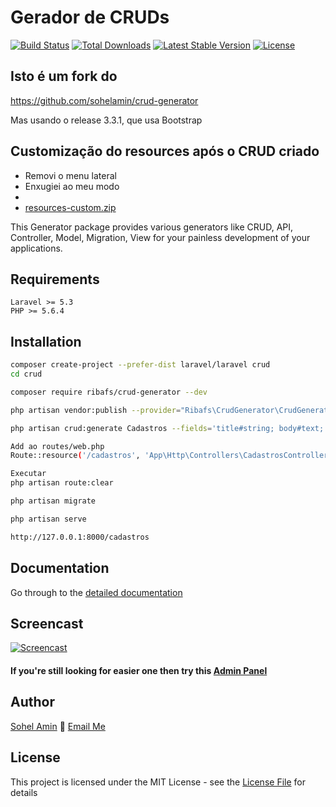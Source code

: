 # Gerador de CRUDs

[![Build Status](https://travis-ci.org/appzcoder/crud-generator.svg)](https://travis-ci.org/appzcoder/crud-generator.svg)
[![Total Downloads](https://poser.pugx.org/appzcoder/crud-generator/d/total.svg)](https://packagist.org/packages/appzcoder/crud-generator)
[![Latest Stable Version](https://poser.pugx.org/appzcoder/crud-generator/v/stable.svg)](https://packagist.org/packages/appzcoder/crud-generator)
[![License](https://poser.pugx.org/appzcoder/crud-generator/license.svg)](https://packagist.org/packages/appzcoder/crud-generator)

## Isto é um fork do
https://github.com/sohelamin/crud-generator

Mas usando o release 3.3.1, que usa Bootstrap

## Customização do resources após o CRUD criado

- Removi o menu lateral
- Enxugiei ao meu modo
- 
- [resources-custom.zip](resources-custom.zip)

This Generator package provides various generators like CRUD, API, Controller, Model, Migration, View for your painless development of your applications.

## Requirements
    Laravel >= 5.3
    PHP >= 5.6.4

## Installation
```bash
composer create-project --prefer-dist laravel/laravel crud
cd crud

composer require ribafs/crud-generator --dev

php artisan vendor:publish --provider="Ribafs\CrudGenerator\CrudGeneratorServiceProvider"

php artisan crud:generate Cadastros --fields='title#string; body#text;' --controller-namespace=App\\Http\\Controllers --form-helper=html

Add ao routes/web.php
Route::resource('/cadastros', 'App\Http\Controllers\CadastrosController');

Executar
php artisan route:clear

php artisan migrate

php artisan serve

http://127.0.0.1:8000/cadastros
```

## Documentation
Go through to the [detailed documentation](doc#readme)

## Screencast

[![Screencast](http://img.youtube.com/vi/831-PFBsYfw/0.jpg)](https://www.youtube.com/watch?v=K2G3kMQtY5Y)

#### If you're still looking for easier one then try this [Admin Panel](https://github.com/appzcoder/laravel-admin)

## Author

[Sohel Amin](http://sohelamin.com) :email: [Email Me](mailto:sohelamincse@gmail.com)

## License

This project is licensed under the MIT License - see the [License File](LICENSE) for details
